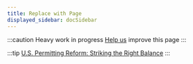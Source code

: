 ```yaml
---
title: Replace with Page 
displayed_sidebar: docSidebar
---
```

:::caution
Heavy work in progress
[Help us](contribute) improve this page
:::

:::tip
[U.S. Permitting Reform: Striking the Right Balance](https://www.energypolicy.columbia.edu/u-s-permitting-reform-striking-the-right-balance/)
:::